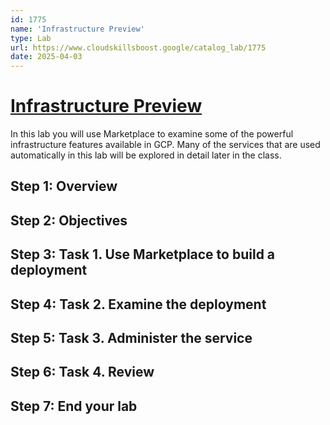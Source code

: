 ```yaml
---
id: 1775
name: 'Infrastructure Preview'
type: Lab
url: https://www.cloudskillsboost.google/catalog_lab/1775
date: 2025-04-03
---
```


# [Infrastructure Preview](https://www.cloudskillsboost.google/catalog_lab/1775)

In this lab you will use Marketplace to examine some of the powerful infrastructure features available in GCP. Many of the services that are used automatically in this lab will be explored in detail later in the class.

## Step 1: Overview

## Step 2: Objectives

## Step 3: Task 1. Use Marketplace to build a deployment

## Step 4: Task 2. Examine the deployment

## Step 5: Task 3. Administer the service

## Step 6: Task 4. Review

## Step 7: End your lab
